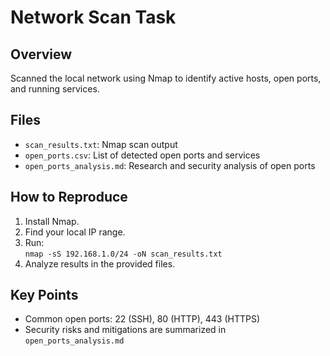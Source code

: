 # Network Scan Task

## Overview
Scanned the local network using Nmap to identify active hosts, open ports, and running services.

## Files
- `scan_results.txt`: Nmap scan output
- `open_ports.csv`: List of detected open ports and services
- `open_ports_analysis.md`: Research and security analysis of open ports

## How to Reproduce
1. Install Nmap.
2. Find your local IP range.
3. Run:  
   `nmap -sS 192.168.1.0/24 -oN scan_results.txt`
4. Analyze results in the provided files.

## Key Points
- Common open ports: 22 (SSH), 80 (HTTP), 443 (HTTPS)
- Security risks and mitigations are summarized in `open_ports_analysis.md`
